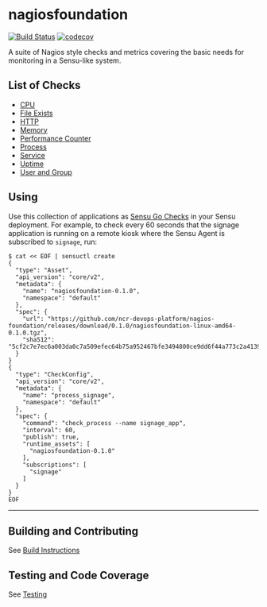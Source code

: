 # nagiosfoundation

[![Build Status](https://travis-ci.org/ncr-devops-platform/nagiosfoundation.svg?branch=master)](https://travis-ci.org/ncr-devops-platform/nagiosfoundation)
[![codecov](https://codecov.io/gh/ncr-devops-platform/nagiosfoundation/branch/master/graph/badge.svg)](https://codecov.io/gh/ncr-devops-platform/nagiosfoundation)

A suite of Nagios style checks and metrics covering the basic needs for monitoring in a Sensu-like system.


## List of Checks
* [CPU](https://github.com/ncr-devops-platform/nagios-foundation/blob/master/cmd/check_cpu/README.md)
* [File Exists](https://github.com/ncr-devops-platform/nagios-foundation/blob/master/cmd/check_file_exists/README.md)
* [HTTP](https://github.com/ncr-devops-platform/nagios-foundation/blob/master/cmd/check_http/README.md)
* [Memory](https://github.com/ncr-devops-platform/nagios-foundation/blob/master/cmd/check_memory/README.md)
* [Performance Counter](https://github.com/ncr-devops-platform/nagios-foundation/blob/master/cmd/check_performance_counter/README.md)
* [Process](https://github.com/ncr-devops-platform/nagios-foundation/blob/master/cmd/check_process/README.md)
* [Service](https://github.com/ncr-devops-platform/nagios-foundation/blob/master/cmd/check_service/README.md)
* [Uptime](https://github.com/ncr-devops-platform/nagios-foundation/blob/master/cmd/check_uptime/README.md)
* [User and Group](https://github.com/ncr-devops-platform/nagios-foundation/blob/master/cmd/check_user_group/README.md)

## Using
Use this collection of applications as [Sensu Go Checks](https://docs.sensu.io/sensu-go/5.5/reference/checks/) in your Sensu deployment. For example, to check every 60 seconds that the signage application is running on a remote kiosk where the Sensu Agent is subscribed to `signage`, run:

```
$ cat << EOF | sensuctl create
{
  "type": "Asset",
  "api_version": "core/v2",
  "metadata": {
    "name": "nagiosfoundation-0.1.0",
    "namespace": "default"
  },
  "spec": {
    "url": "https://github.com/ncr-devops-platform/nagios-foundation/releases/download/0.1.0/nagiosfoundation-linux-amd64-0.1.0.tgz",
    "sha512": "5cf2c7e7ec6a003da0c7a509efec64b75a952467bfe3494800ce9dd6f44a773c2a413968bffe3362287820e7c637a1aca8c3b743b0e8d29675fcb8e87db8a2cc"
  }
}
{
  "type": "CheckConfig",
  "api_version": "core/v2",
  "metadata": {
    "name": "process_signage",
    "namespace": "default"
  },
  "spec": {
    "command": "check_process --name signage_app",
    "interval": 60,
    "publish": true,
    "runtime_assets": [
      "nagiosfoundation-0.1.0"
    ],
    "subscriptions": [
      "signage"
    ]
  }
}
EOF
```

---

## Building and Contributing
See [Build Instructions](https://github.com/ncr-devops-platform/nagios-foundation/blob/master/BUILDING.md)

## Testing and Code Coverage
See [Testing](https://github.com/ncr-devops-platform/nagios-foundation/blob/master/TESTING.md)
